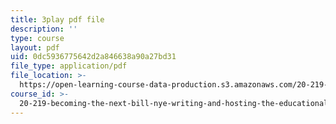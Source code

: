 ```yaml
---
title: 3play pdf file
description: ''
type: course
layout: pdf
uid: 0dc5936775642d2a846638a90a27bd31
file_type: application/pdf
file_location: >-
  https://open-learning-course-data-production.s3.amazonaws.com/20-219-becoming-the-next-bill-nye-writing-and-hosting-the-educational-show-january-iap-2015/0dc5936775642d2a846638a90a27bd31_PPhxbP8oSfc.pdf
course_id: >-
  20-219-becoming-the-next-bill-nye-writing-and-hosting-the-educational-show-january-iap-2015
---
```

